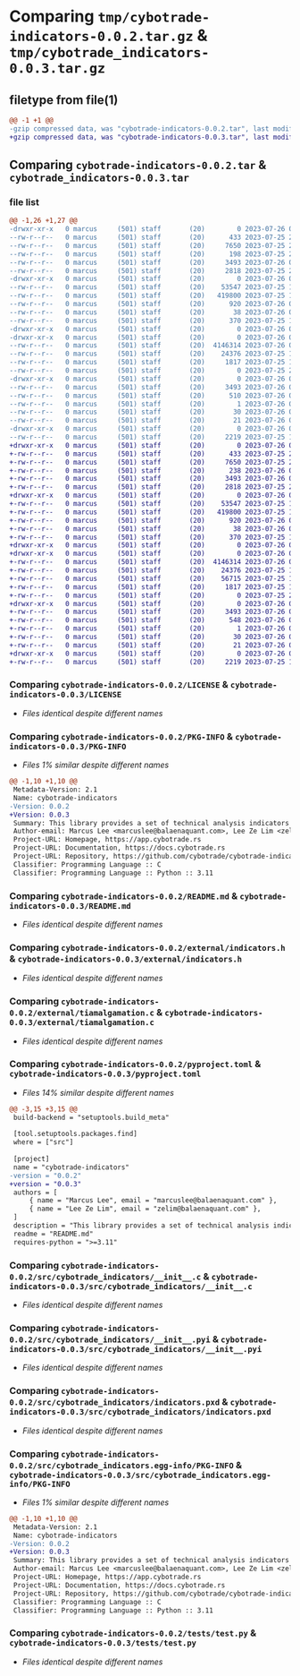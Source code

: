 # Comparing `tmp/cybotrade-indicators-0.0.2.tar.gz` & `tmp/cybotrade_indicators-0.0.3.tar.gz`

## filetype from file(1)

```diff
@@ -1 +1 @@
-gzip compressed data, was "cybotrade-indicators-0.0.2.tar", last modified: Wed Jul 26 02:49:01 2023, max compression
+gzip compressed data, was "cybotrade-indicators-0.0.3.tar", last modified: Wed Jul 26 03:01:12 2023, max compression
```

## Comparing `cybotrade-indicators-0.0.2.tar` & `cybotrade_indicators-0.0.3.tar`

### file list

```diff
@@ -1,26 +1,27 @@
-drwxr-xr-x   0 marcus     (501) staff       (20)        0 2023-07-26 02:49:01.811987 cybotrade-indicators-0.0.2/
--rw-r--r--   0 marcus     (501) staff       (20)      433 2023-07-25 20:08:51.000000 cybotrade-indicators-0.0.2/AUTHORS
--rw-r--r--   0 marcus     (501) staff       (20)     7650 2023-07-25 20:08:38.000000 cybotrade-indicators-0.0.2/LICENSE
--rw-r--r--   0 marcus     (501) staff       (20)      198 2023-07-25 20:25:04.000000 cybotrade-indicators-0.0.2/MANIFEST.in
--rw-r--r--   0 marcus     (501) staff       (20)     3493 2023-07-26 02:49:01.811850 cybotrade-indicators-0.0.2/PKG-INFO
--rw-r--r--   0 marcus     (501) staff       (20)     2818 2023-07-25 20:06:26.000000 cybotrade-indicators-0.0.2/README.md
-drwxr-xr-x   0 marcus     (501) staff       (20)        0 2023-07-26 02:49:01.802148 cybotrade-indicators-0.0.2/external/
--rw-r--r--   0 marcus     (501) staff       (20)    53547 2023-07-25 10:32:29.000000 cybotrade-indicators-0.0.2/external/indicators.h
--rw-r--r--   0 marcus     (501) staff       (20)   419800 2023-07-25 10:32:24.000000 cybotrade-indicators-0.0.2/external/tiamalgamation.c
--rw-r--r--   0 marcus     (501) staff       (20)      920 2023-07-26 02:48:19.000000 cybotrade-indicators-0.0.2/pyproject.toml
--rw-r--r--   0 marcus     (501) staff       (20)       38 2023-07-26 02:49:01.812030 cybotrade-indicators-0.0.2/setup.cfg
--rw-r--r--   0 marcus     (501) staff       (20)      370 2023-07-25 19:18:28.000000 cybotrade-indicators-0.0.2/setup.py
-drwxr-xr-x   0 marcus     (501) staff       (20)        0 2023-07-26 02:49:01.800063 cybotrade-indicators-0.0.2/src/
-drwxr-xr-x   0 marcus     (501) staff       (20)        0 2023-07-26 02:49:01.810109 cybotrade-indicators-0.0.2/src/cybotrade_indicators/
--rw-r--r--   0 marcus     (501) staff       (20)  4146314 2023-07-26 02:34:36.000000 cybotrade-indicators-0.0.2/src/cybotrade_indicators/__init__.c
--rw-r--r--   0 marcus     (501) staff       (20)    24376 2023-07-25 19:55:33.000000 cybotrade-indicators-0.0.2/src/cybotrade_indicators/__init__.pyi
--rw-r--r--   0 marcus     (501) staff       (20)     1817 2023-07-25 19:17:58.000000 cybotrade-indicators-0.0.2/src/cybotrade_indicators/indicators.pxd
--rw-r--r--   0 marcus     (501) staff       (20)        0 2023-07-25 20:15:15.000000 cybotrade-indicators-0.0.2/src/cybotrade_indicators/py.typed
-drwxr-xr-x   0 marcus     (501) staff       (20)        0 2023-07-26 02:49:01.810714 cybotrade-indicators-0.0.2/src/cybotrade_indicators.egg-info/
--rw-r--r--   0 marcus     (501) staff       (20)     3493 2023-07-26 02:49:01.000000 cybotrade-indicators-0.0.2/src/cybotrade_indicators.egg-info/PKG-INFO
--rw-r--r--   0 marcus     (501) staff       (20)      510 2023-07-26 02:49:01.000000 cybotrade-indicators-0.0.2/src/cybotrade_indicators.egg-info/SOURCES.txt
--rw-r--r--   0 marcus     (501) staff       (20)        1 2023-07-26 02:49:01.000000 cybotrade-indicators-0.0.2/src/cybotrade_indicators.egg-info/dependency_links.txt
--rw-r--r--   0 marcus     (501) staff       (20)       30 2023-07-26 02:49:01.000000 cybotrade-indicators-0.0.2/src/cybotrade_indicators.egg-info/requires.txt
--rw-r--r--   0 marcus     (501) staff       (20)       21 2023-07-26 02:49:01.000000 cybotrade-indicators-0.0.2/src/cybotrade_indicators.egg-info/top_level.txt
-drwxr-xr-x   0 marcus     (501) staff       (20)        0 2023-07-26 02:49:01.810840 cybotrade-indicators-0.0.2/tests/
--rw-r--r--   0 marcus     (501) staff       (20)     2219 2023-07-25 19:35:10.000000 cybotrade-indicators-0.0.2/tests/test.py
+drwxr-xr-x   0 marcus     (501) staff       (20)        0 2023-07-26 03:01:12.230521 cybotrade-indicators-0.0.3/
+-rw-r--r--   0 marcus     (501) staff       (20)      433 2023-07-25 20:08:51.000000 cybotrade-indicators-0.0.3/AUTHORS
+-rw-r--r--   0 marcus     (501) staff       (20)     7650 2023-07-25 20:08:38.000000 cybotrade-indicators-0.0.3/LICENSE
+-rw-r--r--   0 marcus     (501) staff       (20)      238 2023-07-26 03:00:01.000000 cybotrade-indicators-0.0.3/MANIFEST.in
+-rw-r--r--   0 marcus     (501) staff       (20)     3493 2023-07-26 03:01:12.230386 cybotrade-indicators-0.0.3/PKG-INFO
+-rw-r--r--   0 marcus     (501) staff       (20)     2818 2023-07-25 20:06:26.000000 cybotrade-indicators-0.0.3/README.md
+drwxr-xr-x   0 marcus     (501) staff       (20)        0 2023-07-26 03:01:12.221196 cybotrade-indicators-0.0.3/external/
+-rw-r--r--   0 marcus     (501) staff       (20)    53547 2023-07-25 10:32:29.000000 cybotrade-indicators-0.0.3/external/indicators.h
+-rw-r--r--   0 marcus     (501) staff       (20)   419800 2023-07-25 10:32:24.000000 cybotrade-indicators-0.0.3/external/tiamalgamation.c
+-rw-r--r--   0 marcus     (501) staff       (20)      920 2023-07-26 03:01:07.000000 cybotrade-indicators-0.0.3/pyproject.toml
+-rw-r--r--   0 marcus     (501) staff       (20)       38 2023-07-26 03:01:12.230574 cybotrade-indicators-0.0.3/setup.cfg
+-rw-r--r--   0 marcus     (501) staff       (20)      370 2023-07-25 19:18:28.000000 cybotrade-indicators-0.0.3/setup.py
+drwxr-xr-x   0 marcus     (501) staff       (20)        0 2023-07-26 03:01:12.219386 cybotrade-indicators-0.0.3/src/
+drwxr-xr-x   0 marcus     (501) staff       (20)        0 2023-07-26 03:01:12.228563 cybotrade-indicators-0.0.3/src/cybotrade_indicators/
+-rw-r--r--   0 marcus     (501) staff       (20)  4146314 2023-07-26 02:34:36.000000 cybotrade-indicators-0.0.3/src/cybotrade_indicators/__init__.c
+-rw-r--r--   0 marcus     (501) staff       (20)    24376 2023-07-25 19:55:33.000000 cybotrade-indicators-0.0.3/src/cybotrade_indicators/__init__.pyi
+-rw-r--r--   0 marcus     (501) staff       (20)    56715 2023-07-25 19:55:33.000000 cybotrade-indicators-0.0.3/src/cybotrade_indicators/__init__.pyx
+-rw-r--r--   0 marcus     (501) staff       (20)     1817 2023-07-25 19:17:58.000000 cybotrade-indicators-0.0.3/src/cybotrade_indicators/indicators.pxd
+-rw-r--r--   0 marcus     (501) staff       (20)        0 2023-07-25 20:15:15.000000 cybotrade-indicators-0.0.3/src/cybotrade_indicators/py.typed
+drwxr-xr-x   0 marcus     (501) staff       (20)        0 2023-07-26 03:01:12.229211 cybotrade-indicators-0.0.3/src/cybotrade_indicators.egg-info/
+-rw-r--r--   0 marcus     (501) staff       (20)     3493 2023-07-26 03:01:12.000000 cybotrade-indicators-0.0.3/src/cybotrade_indicators.egg-info/PKG-INFO
+-rw-r--r--   0 marcus     (501) staff       (20)      548 2023-07-26 03:01:12.000000 cybotrade-indicators-0.0.3/src/cybotrade_indicators.egg-info/SOURCES.txt
+-rw-r--r--   0 marcus     (501) staff       (20)        1 2023-07-26 03:01:12.000000 cybotrade-indicators-0.0.3/src/cybotrade_indicators.egg-info/dependency_links.txt
+-rw-r--r--   0 marcus     (501) staff       (20)       30 2023-07-26 03:01:12.000000 cybotrade-indicators-0.0.3/src/cybotrade_indicators.egg-info/requires.txt
+-rw-r--r--   0 marcus     (501) staff       (20)       21 2023-07-26 03:01:12.000000 cybotrade-indicators-0.0.3/src/cybotrade_indicators.egg-info/top_level.txt
+drwxr-xr-x   0 marcus     (501) staff       (20)        0 2023-07-26 03:01:12.229343 cybotrade-indicators-0.0.3/tests/
+-rw-r--r--   0 marcus     (501) staff       (20)     2219 2023-07-25 19:35:10.000000 cybotrade-indicators-0.0.3/tests/test.py
```

### Comparing `cybotrade-indicators-0.0.2/LICENSE` & `cybotrade-indicators-0.0.3/LICENSE`

 * *Files identical despite different names*

### Comparing `cybotrade-indicators-0.0.2/PKG-INFO` & `cybotrade-indicators-0.0.3/PKG-INFO`

 * *Files 1% similar despite different names*

```diff
@@ -1,10 +1,10 @@
 Metadata-Version: 2.1
 Name: cybotrade-indicators
-Version: 0.0.2
+Version: 0.0.3
 Summary: This library provides a set of technical analysis indicators that can be used to craft trading strategies.
 Author-email: Marcus Lee <marcuslee@balaenaquant.com>, Lee Ze Lim <zelim@balaenaquant.com>
 Project-URL: Homepage, https://app.cybotrade.rs
 Project-URL: Documentation, https://docs.cybotrade.rs
 Project-URL: Repository, https://github.com/cybotrade/cybotrade-indicators
 Classifier: Programming Language :: C
 Classifier: Programming Language :: Python :: 3.11
```

### Comparing `cybotrade-indicators-0.0.2/README.md` & `cybotrade-indicators-0.0.3/README.md`

 * *Files identical despite different names*

### Comparing `cybotrade-indicators-0.0.2/external/indicators.h` & `cybotrade-indicators-0.0.3/external/indicators.h`

 * *Files identical despite different names*

### Comparing `cybotrade-indicators-0.0.2/external/tiamalgamation.c` & `cybotrade-indicators-0.0.3/external/tiamalgamation.c`

 * *Files identical despite different names*

### Comparing `cybotrade-indicators-0.0.2/pyproject.toml` & `cybotrade-indicators-0.0.3/pyproject.toml`

 * *Files 14% similar despite different names*

```diff
@@ -3,15 +3,15 @@
 build-backend = "setuptools.build_meta"
 
 [tool.setuptools.packages.find]
 where = ["src"]
 
 [project]
 name = "cybotrade-indicators"
-version = "0.0.2"
+version = "0.0.3"
 authors = [
     { name = "Marcus Lee", email = "marcuslee@balaenaquant.com" },
     { name = "Lee Ze Lim", email = "zelim@balaenaquant.com" },
 ]
 description = "This library provides a set of technical analysis indicators that can be used to craft trading strategies."
 readme = "README.md"
 requires-python = ">=3.11"
```

### Comparing `cybotrade-indicators-0.0.2/src/cybotrade_indicators/__init__.c` & `cybotrade-indicators-0.0.3/src/cybotrade_indicators/__init__.c`

 * *Files identical despite different names*

### Comparing `cybotrade-indicators-0.0.2/src/cybotrade_indicators/__init__.pyi` & `cybotrade-indicators-0.0.3/src/cybotrade_indicators/__init__.pyi`

 * *Files identical despite different names*

### Comparing `cybotrade-indicators-0.0.2/src/cybotrade_indicators/indicators.pxd` & `cybotrade-indicators-0.0.3/src/cybotrade_indicators/indicators.pxd`

 * *Files identical despite different names*

### Comparing `cybotrade-indicators-0.0.2/src/cybotrade_indicators.egg-info/PKG-INFO` & `cybotrade-indicators-0.0.3/src/cybotrade_indicators.egg-info/PKG-INFO`

 * *Files 1% similar despite different names*

```diff
@@ -1,10 +1,10 @@
 Metadata-Version: 2.1
 Name: cybotrade-indicators
-Version: 0.0.2
+Version: 0.0.3
 Summary: This library provides a set of technical analysis indicators that can be used to craft trading strategies.
 Author-email: Marcus Lee <marcuslee@balaenaquant.com>, Lee Ze Lim <zelim@balaenaquant.com>
 Project-URL: Homepage, https://app.cybotrade.rs
 Project-URL: Documentation, https://docs.cybotrade.rs
 Project-URL: Repository, https://github.com/cybotrade/cybotrade-indicators
 Classifier: Programming Language :: C
 Classifier: Programming Language :: Python :: 3.11
```

### Comparing `cybotrade-indicators-0.0.2/tests/test.py` & `cybotrade-indicators-0.0.3/tests/test.py`

 * *Files identical despite different names*


